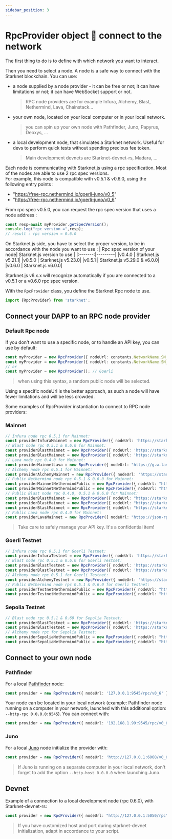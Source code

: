 ```yaml
---
sidebar_position: 3
---
```


# RpcProvider object 🔌 connect to the network

The first thing to do is to define with which network you want to interact.

Then you need to select a node. A node is a safe way to connect with the Starknet blockchain. You can use:

- a node supplied by a node provider - it can be free or not; it can have limitations or not; it can have WebSocket support or not.
  > RPC node providers are for example Infura, Alchemy, Blast, Nethermind, Lava, Chainstack...
- your own node, located on your local computer or in your local network.
  > you can spin up your own node with Pathfinder, Juno, Papyrus, Deoxys, ...
- a local development node, that simulates a Starknet network. Useful for devs to perform quick tests without spending precious fee token.
  > Main development devnets are Starknet-devnet-rs, Madara, ...

Each node is communicating with Starknet.js using a rpc specification. Most of the nodes are able to use 2 rpc spec versions.  
For example, this node is compatible with v0.5.1 & v0.6.0, using the following entry points :

- "https://free-rpc.nethermind.io/goerli-juno/v0_5"
- "https://free-rpc.nethermind.io/goerli-juno/v0_6"

From rpc spec v0.5.0, you can request the rpc spec version that uses a node address :

```typescript
const resp=await myProvider.getSpecVersion();
console.log("rpc version =",resp);
// result : rpc version = 0.6.0
```

On Starknet.js side, you have to select the proper version, to be in accordance with the node you want to use :
| Rpc spec version of your node| Starknet.js version to use |
|:-------:|---------|
|v0.4.0 | Starknet.js v5.21.1|
|v0.5.0 | Starknet.js v5.23.0|
|v0.5.1 | Starknet.js v5.29.0 & v6.0.0|
|v0.6.0 | Starknet.js v6.0.0|

Starknet.js v6.x.x will recognize automatically if you are connected to a v0.5.1 or a v0.6.0 rpc spec version.

With the `RpcProvider` class, you define the Starknet Rpc node to use.

```typescript
import {RpcProvider} from 'starknet';
```

## Connect your DAPP to an RPC node provider

### Default Rpc node

If you don't want to use a specific node, or to handle an API key, you can use by default:

```typescript
const myProvider = new RpcProvider({ nodeUrl: constants.NetworkName.SN_GOERLI });
const myProvider = new RpcProvider({ nodeUrl: constants.NetworkName.SN_MAIN });
// or
const myProvider = new RpcProvider(); // Goerli
```

> when using this syntax, a random public node will be selected.

Using a specific nodeUrl is the better approach, as such a node will have fewer limitations and will be less crowded.

Some examples of RpcProvider instantiation to connect to RPC node providers:

### Mainnet

```typescript
// Infura node rpc 0.5.1 for Mainnet:
const providerInfuraMainnet = new RpcProvider({ nodeUrl: 'https://starknet-mainnet.infura.io/v3/' + infuraKey });
// Blast node rpc 0.5.1 & 0.6.0 for Mainnet:
const providerBlastMainnet = new RpcProvider({ nodeUrl: 'https://starknet-mainnet.blastapi.io/' + blastKey + "/rpc/v0.5" });
const providerBlastMainnet = new RpcProvider({ nodeUrl: 'https://starknet-mainnet.blastapi.io/' + blastKey + "/rpc/v0_6" });
// Lava node rpc 0.4.0 for Mainnet:
const providerMainnetLava = new RpcProvider({ nodeUrl: "https://g.w.lavanet.xyz:443/gateway/strk/rpc-http/" + lavaMainnetKey });
// Alchemy node rpc 0.5.1 for Mainnet:
const providerAlchemyMainnet = new RpcProvider({ nodeUrl: 'https://starknet-mainnet.g.alchemy.com/starknet/version/rpc/v0.5/' + alchemyKey });
// Public Nethermind node rpc 0.5.1 & 0.6.0 for Mainnet:
const providerMainnetNethermindPublic = new RpcProvider({ nodeUrl: "https://free-rpc.nethermind.io/mainnet-juno/v0_5" });
const providerMainnetNethermindPublic = new RpcProvider({ nodeUrl: "https://free-rpc.nethermind.io/mainnet-juno/v0_6" });
// Public Blast node rpc 0.4.0, 0.5.1 & 0.6.0 for Mainnet:
const providerBlastMainnet = new RpcProvider({ nodeUrl: "https://starknet-mainnet.public.blastapi.io/rpc/v0.4"});
const providerBlastMainnet = new RpcProvider({ nodeUrl: "https://starknet-mainnet.public.blastapi.io/rpc/v0.5"});
const providerBlastMainnet = new RpcProvider({ nodeUrl: "https://starknet-mainnet.public.blastapi.io/rpc/v0_6"});
// Public Lava node rpc 0.4.0 for Mainnet:
const providerLavaMainnet = new RpcProvider({ nodeUrl: "https://json-rpc.starknet-mainnet.public.lavanet.xyz"});

```

> Take care to safely manage your API key. It's a confidential item!

### Goerli Testnet

```typescript
// Infura node rpc 0.5.1 for Goerli Testnet:
const providerInfuraTestnet = new RpcProvider({ nodeUrl: 'https://starknet-goerli.infura.io/v3/' + infuraKey });
// Blast node rpc 0.5.1 & 0.6.0 for Goerli Testnet:
const providerBlastTestnet = new RpcProvider({ nodeUrl: 'https://starknet-testnet.blastapi.io/' + blastKey + "/rpc/v0.5" });
const providerBlastTestnet = new RpcProvider({ nodeUrl: 'https://starknet-testnet.blastapi.io/' + blastKey + "/rpc/v0_6" });
// Alchemy node rpc 0.5.1 for Goerli Testnet:
const providerAlchemyTestnet = new RpcProvider({ nodeUrl: 'https://starknet-goerli.g.alchemy.com/starknet/version/rpc/v0.5/' + alchemyKey });
// Public Nethermind node rpc 0.5.1 & 0.6.0 for Goerli Testnet:
const providerTestnetNethermindPublic = new RpcProvider({ nodeUrl: "https://free-rpc.nethermind.io/goerli-juno/v0_5" });
const providerTestnetNethermindPublic = new RpcProvider({ nodeUrl: "https://free-rpc.nethermind.io/goerli-juno/v0_6" });
```

### Sepolia Testnet

```typescript
// Blast node rpc 0.5.1 & 0.60 for Sepolia Testnet:
const providerBlastTestnet = new RpcProvider({ nodeUrl: 'https://starknet-testnet.blastapi.io/' + blastKey + "/rpc/v0.5" });
const providerBlastTestnet = new RpcProvider({ nodeUrl: 'https://starknet-testnet.blastapi.io/' + blastKey + "/rpc/v0_6" });
// Alchemy node rpc for Sepolia Testnet:
const providerSepoliaNethermindPublic = new RpcProvider({ nodeUrl: "https://free-rpc.nethermind.io/sepolia-juno/v0_5" });
const providerSepoliaNethermindPublic = new RpcProvider({ nodeUrl: "https://free-rpc.nethermind.io/sepolia-juno/v0_6" });
```

## Connect to your own node

### Pathfinder

For a local [Pathfinder](https://github.com/eqlabs/pathfinder) node:

```typescript
const provider = new RpcProvider({ nodeUrl: '127.0.0.1:9545/rpc/v0_6' });
```

Your node can be located in your local network (example: Pathfinder node running on a computer in your network, launched with this additional option: `--http-rpc 0.0.0.0:9545`).
You can connect with:

```typescript
const provider = new RpcProvider({ nodeUrl: '192.168.1.99:9545/rpc/v0_6' })
```

### Juno

For a local [Juno](https://github.com/NethermindEth/juno) node initialize the provider with:

```typescript
const provider = new RpcProvider({ nodeUrl: 'http://127.0.0.1:6060/v0_6' });
```

> If Juno is running on a separate computer in your local network, don't forget to add the option `--http-host 0.0.0.0` when launching Juno.

## Devnet

Example of a connection to a local development node (rpc 0.6.0), with Starknet-devnet-rs:

```typescript
const provider = new RpcProvider({ nodeUrl: "http://127.0.0.1:5050/rpc" });
```

> If you have customized host and port during starknet-devnet initialization, adapt in accordance to your script.
